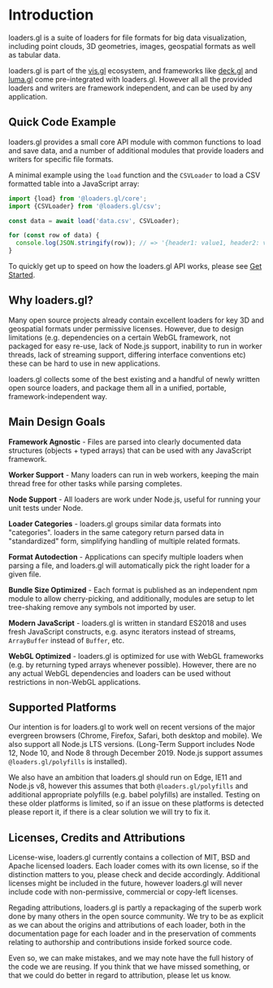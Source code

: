 # Introduction

loaders.gl is a suite of loaders for file formats for big data visualization, including point clouds, 3D geometries, images, geospatial formats as well as tabular data.

loaders.gl is part of the [vis.gl](https://vis.gl) ecosystem, and frameworks like [deck.gl](https://deck.gl) and [luma.gl](https://luma.gl) come pre-integrated with loaders.gl. However all all the provided loaders and writers are framework independent, and can be used by any application.

## Quick Code Example

loaders.gl provides a small core API module with common functions to load and save data, and a number of additional modules that provide loaders and writers for specific file formats.

A minimal example using the `load` function and the `CSVLoader` to load a CSV formatted table into a JavaScript array:

```js
import {load} from '@loaders.gl/core';
import {CSVLoader} from '@loaders.gl/csv';

const data = await load('data.csv', CSVLoader);

for (const row of data) {
  console.log(JSON.stringify(row)); // => '{header1: value1, header2: value2}'
}
```

To quickly get up to speed on how the loaders.gl API works, please see [Get Started](docs/developer-guide/get-started).

## Why loaders.gl?

Many open source projects already contain excellent loaders for key 3D and geospatial formats under permissive licenses. However, due to design limitations (e.g. dependencies on a certain WebGL framework, not packaged for easy re-use, lack of Node.js support, inability to run in worker threads, lack of streaming support, differing interface conventions etc) these can be hard to use in new applications.

loaders.gl collects some of the best existing and a handful of newly written open source loaders, and package them all in a unified, portable, framework-independent way.

## Main Design Goals

**Framework Agnostic** - Files are parsed into clearly documented data structures (objects + typed arrays) that can be used with any JavaScript framework.

**Worker Support** - Many loaders can run in web workers, keeping the main thread free for other tasks while parsing completes.

**Node Support** - All loaders are work under Node.js, useful for running your unit tests under Node.

**Loader Categories** - loaders.gl groups similar data formats into "categories". loaders in the same category return parsed data in "standardized" form, simplifying handling of multiple related formats.

**Format Autodection** - Applications can specify multiple loaders when parsing a file, and loaders.gl will automatically pick the right loader for a given file.

**Bundle Size Optimized** - Each format is published as an independent npm module to allow cherry-picking, and additionally, modules are setup to let tree-shaking remove any symbols not imported by user.

**Modern JavaScript** - loaders.gl is written in standard ES2018 and uses fresh JavaScript constructs, e.g. async iterators instead of streams, `ArrayBuffer` instead of `Buffer`, etc.

**WebGL Optimized** - loaders.gl is optimized for use with WebGL frameworks (e.g. by returning typed arrays whenever possible). However, there are no any actual WebGL dependencies and loaders can be used without restrictions in non-WebGL applications.

## Supported Platforms

Our intention is for loaders.gl to work well on recent versions of the major evergreen browsers (Chrome, Firefox, Safari, both desktop and mobile). We also support all Node.js LTS versions. (Long-Term Support includes Node 12, Node 10, and Node 8 through December 2019. Node.js support assumes `@loaders.gl/polyfills` is installed).

We also have an ambition that loaders.gl should run on Edge, IE11 and Node.js v8, however this assumes that both `@loaders.gl/polyfills` and additional appropriate polyfills (e.g. babel polyfills) are installed. Testing on these older platforms is limited, so if an issue on these platforms is detected please report it, if there is a clear solution we will try to fix it.

## Licenses, Credits and Attributions

License-wise, loaders.gl currently contains a collection of MIT, BSD and Apache licensed loaders. Each loader comes with its own license, so if the distinction matters to you, please check and decide accordingly. Additional licenses might be included in the future, however loaders.gl will never include code with non-permissive, commercial or copy-left licenses.

Regading attributions, loaders.gl is partly a repackaging of the superb work done by many others in the open source community. We try to be as explicit as we can about the origins and attributions of each loader, both in the documentation page for each loader and in the preservation of comments relating to authorship and contributions inside forked source code.

Even so, we can make mistakes, and we may note have the full history of the code we are reusing. If you think that we have missed something, or that we could do better in regard to attribution, please let us know.
